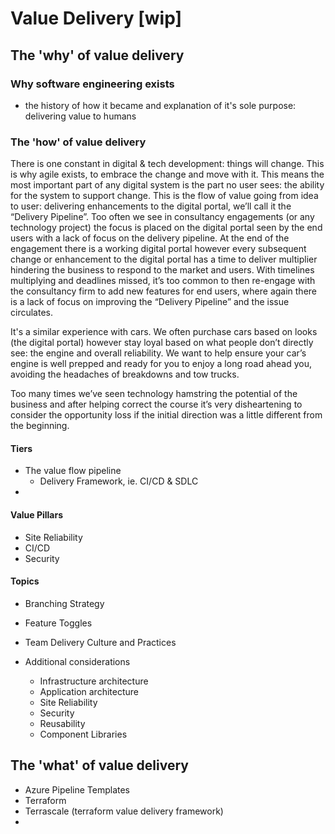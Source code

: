 
# Value Delivery [wip]

## The 'why' of value delivery

### Why software engineering exists

- the history of how it became and explanation of it's sole purpose: delivering value to humans

### The 'how' of value delivery

There is one constant in digital & tech development: things will change. This is why agile exists, to embrace the change and move with it. This means the most important part of any digital system is the part no user sees: the ability for the system to support change. This is the flow of value going from idea to user: delivering enhancements to the digital portal, we’ll call it the “Delivery Pipeline”. Too often we see in consultancy engagements (or any technology project) the focus is placed on the digital portal seen by the end users with a lack of focus on the delivery pipeline. At the end of the engagement there is a working digital portal however every subsequent change or enhancement to the digital portal has a time to deliver multiplier hindering the business to respond to the market and users. With timelines multiplying and deadlines missed, it’s too common to then re-engage with the consultancy firm to add new features for end users, where again there is a lack of focus on improving the “Delivery Pipeline” and the issue circulates.

It's a similar experience with cars. We often purchase cars based on looks (the digital portal) however stay loyal based on what people don’t directly see: the engine and overall reliability. We want to help ensure your car’s engine is well prepped and ready for you to enjoy a long road ahead you, avoiding the headaches of breakdowns and tow trucks.

Too many times we’ve seen technology hamstring the potential of the business and after helping correct the course it’s very disheartening to consider the opportunity loss if the initial direction was a little different from the beginning.

#### Tiers

- The value flow pipeline
	- Delivery Framework, ie. CI/CD & SDLC
- 

#### Value Pillars

- Site Reliability
- CI/CD
- Security

#### Topics
- Branching Strategy
- Feature Toggles
- Team Delivery Culture and Practices

- Additional considerations
	- Infrastructure architecture
	- Application architecture
	- Site Reliability
	- Security
	- Reusability
	- Component Libraries


## The 'what' of value delivery

- Azure Pipeline Templates
- Terraform
- Terrascale (terraform value delivery framework)
- 
<!--stackedit_data:
eyJoaXN0b3J5IjpbLTM2NDE0MTcyNywtNjM5MTMyOTk5LC0xNj
g4MDY2ODI2XX0=
-->